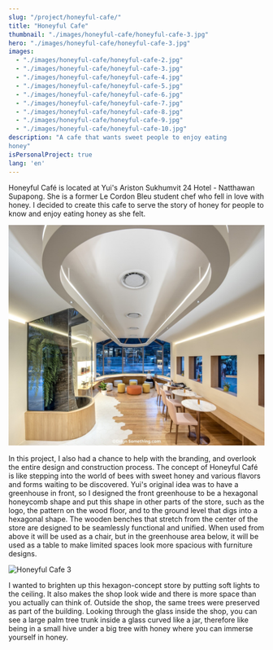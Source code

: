```yaml
---
slug: "/project/honeyful-cafe/"
title: "Honeyful Cafe"
thumbnail: "./images/honeyful-cafe/honeyful-cafe-3.jpg"
hero: "./images/honeyful-cafe/honeyful-cafe-3.jpg"
images:
  - "./images/honeyful-cafe/honeyful-cafe-2.jpg"
  - "./images/honeyful-cafe/honeyful-cafe-3.jpg"
  - "./images/honeyful-cafe/honeyful-cafe-4.jpg"
  - "./images/honeyful-cafe/honeyful-cafe-5.jpg"
  - "./images/honeyful-cafe/honeyful-cafe-6.jpg"
  - "./images/honeyful-cafe/honeyful-cafe-7.jpg"
  - "./images/honeyful-cafe/honeyful-cafe-8.jpg"
  - "./images/honeyful-cafe/honeyful-cafe-9.jpg"
  - "./images/honeyful-cafe/honeyful-cafe-10.jpg"
description: "A cafe that wants sweet people to enjoy eating
honey"
isPersonalProject: true
lang: 'en'
---
```


Honeyful Café is located at Yui's Ariston Sukhumvit 24
Hotel - Natthawan Supapong. She is a former Le Cordon Bleu student
chef who fell in love with honey. I decided to create this cafe to serve the
story of honey for people to know and enjoy eating honey as she felt.

![Honeyful Cafe 2](./images/honeyful-cafe/honeyful-cafe-2.jpg)

In this project, I also had a chance to help with the branding, and
overlook the entire design and construction process. The concept of
Honeyful Café is like stepping into the world of bees with sweet honey
and various flavors and forms waiting to be discovered. Yui's original
idea was to have a greenhouse in front, so I designed the front
greenhouse to be a hexagonal honeycomb shape and put this shape in
other parts of the store, such as the logo, the pattern on the wood floor,
and to the ground level that digs into a hexagonal shape. The wooden
benches that stretch from the center of the store are designed to be
seamlessly functional and unified. When used from above it will be used
as a chair, but in the greenhouse area below, it will be used as a table to
make limited spaces look more spacious with furniture designs.

![Honeyful Cafe 3](./images/honeyful-cafe/honeyful-cafe-3.jpg)

I wanted to brighten up this hexagon-concept store by putting soft lights to the
ceiling. It also makes the shop look wide and there is more space than you actually
can think of. Outside the shop, the same trees were preserved as part of the
building. Looking through the glass inside the shop, you can see a large palm tree
trunk inside a glass curved like a jar, therefore like being in a small hive under a big
tree with honey where you can immerse yourself in honey.
